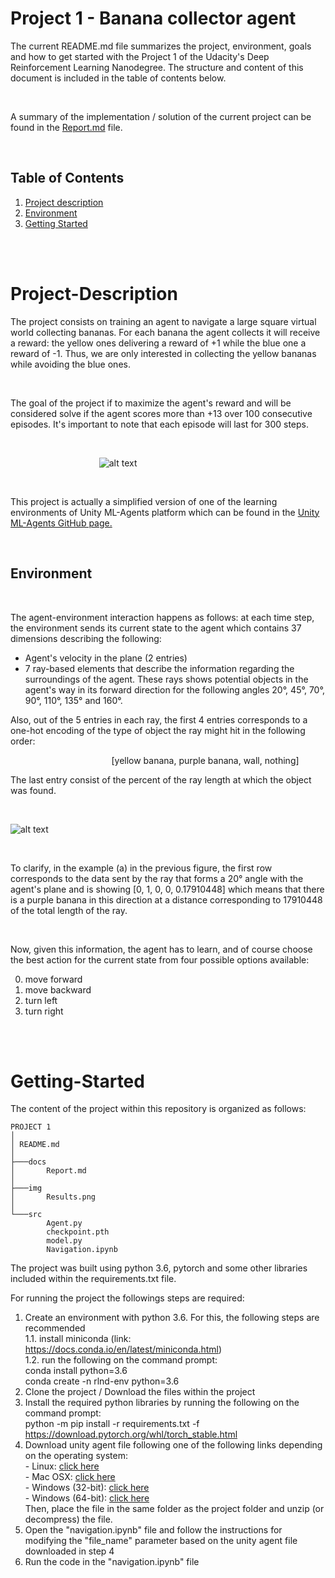 # Project 1 - Banana collector agent

The current README.md file summarizes the project, environment, goals and how to get started with the Project 1 of the Udacity's Deep Reinforcement Learning Nanodegree. The structure and content of this document is included in the table of contents below. 

<br/>

A summary of the implementation / solution of the current project can be found in the <a href="../docs/Report.md">Report.md</a> file.

<br/>

## Table of Contents
1. [Project description](#Project-Description)
2. [Environment](#Environment)
3. [Getting Started](#Getting-Started)

<br/>
<br/>


# Project-Description

The project consists on training an agent to navigate a large square virtual world collecting bananas. For each banana the agent collects it will receive a reward: the yellow ones delivering a reward of +1 while the blue one a reward of -1. Thus, we are only interested in collecting the yellow bananas while avoiding the blue ones. 

<br/>

The goal of the project if to maximize the agent's reward and will be considered solve if the agent scores more than +13 over 100 consecutive episodes. It's important to note that each episode will last for 300 steps.

<br/>

&nbsp;&nbsp;&nbsp;&nbsp;&nbsp;&nbsp;&nbsp;&nbsp;&nbsp;&nbsp;&nbsp;&nbsp;&nbsp;&nbsp;&nbsp;&nbsp;&nbsp;&nbsp;&nbsp;&nbsp;&nbsp;&nbsp;&nbsp;&nbsp;&nbsp;&nbsp;&nbsp;&nbsp;&nbsp;&nbsp;&nbsp;&nbsp;&nbsp;&nbsp;&nbsp;
![alt text][figure1]

[figure1]: https://video.udacity-data.com/topher/2018/June/5b1ab4b0_banana/banana.gif "Agent environment"

<br/>

This project is actually a simplified version of one of the learning environments of Unity ML-Agents platform which can be found in the <a href=https://github.com/Unity-Technologies/ml-agents/blob/master/docs/Learning-Environment-Examples.md#banana-collector>Unity ML-Agents GitHub page.</a>

<br/>

## Environment

<br/>

The agent-environment interaction happens as follows: at each time step, the environment sends its current state to the agent which contains 37 dimensions describing the following:

- Agent's velocity in the plane (2 entries)
- 7 ray-based elements that describe the information regarding the surroundings of the agent. These rays shows potential objects in the agent's way in its forward direction for the following angles 20°, 45°, 70°, 90°, 110°, 135° and 160°. 

Also, out of the 5 entries in each ray, the first 4 entries corresponds to a one-hot encoding of the type of object the ray might hit in the following order: 

&nbsp;&nbsp;&nbsp;&nbsp;&nbsp;&nbsp;&nbsp;&nbsp;&nbsp;&nbsp;&nbsp;&nbsp;&nbsp;&nbsp;&nbsp;&nbsp;&nbsp;&nbsp;&nbsp;&nbsp;&nbsp;&nbsp;&nbsp;&nbsp;&nbsp;&nbsp;&nbsp;&nbsp;&nbsp;&nbsp;&nbsp;&nbsp;&nbsp;&nbsp;&nbsp;&nbsp;&nbsp;&nbsp;&nbsp;&nbsp;
[yellow banana, purple banana, wall, nothing]

The last entry consist of the percent of the ray length at which the object was found.

<br/>

![alt text][figure2]

[figure2]: https://wpumacay.github.io/research_blog/imgs/img_banana_env_observations.png "Agent environment"

<br/>

To clarify, in the example (a) in the previous figure, the first row corresponds to the data sent by the ray that forms a 20° angle with the agent's plane and is showing [0, 1, 0, 0, 0.17910448] which means that there is a purple banana in this direction at a distance corresponding to 17910448 of the total length of the ray.

<br/>

Now, given this information, the agent has to learn, and of course choose the best action for the current state from four possible options available:

0. move forward
1. move backward
2. turn left
3. turn right

<br/><br/>

# Getting-Started

The content of the project within this repository is organized as follows:

```
PROJECT 1
│
│ README.md
│
├───docs
│       Report.md
│
├───img
│       Results.png
│
└───src
        Agent.py
        checkpoint.pth
        model.py
        Navigation.ipynb
```

The project was built using python 3.6, pytorch and some other libraries included within the requirements.txt file. <br/>

For running the project the followings steps are required:

1. Create an environment with python 3.6. For this, the following steps are recommended<br/>
        1.1.  install miniconda (link: https://docs.conda.io/en/latest/miniconda.html)<br/>
        1.2.  run the following on the command prompt:<br/>
        conda install python=3.6<br/>
        conda create -n rlnd-env python=3.6
2. Clone the project / Download the files within the project
3. Install the required python libraries by running the following on the command prompt:<br/>
        python -m pip install -r requirements.txt -f https://download.pytorch.org/whl/torch_stable.html
4. Download unity agent file following one of the following links depending on the operating system:<br/>
        - Linux: <a href=https://s3-us-west-1.amazonaws.com/udacity-drlnd/P1/Banana/Banana_Linux.zip>click here</a><br/>
        - Mac OSX: <a href=https://s3-us-west-1.amazonaws.com/udacity-drlnd/P1/Banana/Banana.app.zip>click here</a><br/>
        - Windows (32-bit): <a href=https://s3-us-west-1.amazonaws.com/udacity-drlnd/P1/Banana/Banana_Windows_x86.zip>click here</a><br/>
        - Windows (64-bit): <a href=https://s3-us-west-1.amazonaws.com/udacity-drlnd/P1/Banana/Banana_Windows_x86_64.zip>click here</a><br/>
Then, place the file in the same folder as the project folder and unzip (or decompress) the file.
5. Open the "navigation.ipynb" file and follow the instructions for modifying the "file_name" parameter based on the unity agent file downloaded in step 4
6. Run the code in the "navigation.ipynb" file

